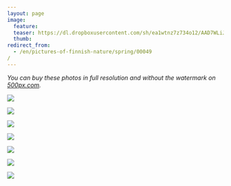 ```yaml
---
layout: page
image:
  feature:
  teaser: https://dl.dropboxusercontent.com/sh/ea1wtnz7z734o12/AAD7WLiJxF5zEa4FiaAfp3zLa/luontokuvat/kev%C3%A4t/DS15965-245px.jpg
  thumb:
redirect_from:
  - /en/pictures-of-finnish-nature/spring/00049/
---
```


*You can buy these photos in full resolution and without the watermark on [500px.com](https://500px.com/minimuutticom/galleries/flowers).*

[![](https://dl.dropboxusercontent.com/sh/ea1wtnz7z734o12/AABA91BELjDURhXk6RdA1jRla/luontokuvat/kev%C3%A4t/DS15964-800px.jpg)](https://dl.dropboxusercontent.com/sh/ea1wtnz7z734o12/AABjuL0H7d5w0rdZFFX4EMr0a/luontokuvat/kev%C3%A4t/DS15964.jpg)

[![](https://dl.dropboxusercontent.com/sh/ea1wtnz7z734o12/AAAg4CtyJTo4nc6acE96Pleva/luontokuvat/kev%C3%A4t/DS15965-800px.jpg)](https://dl.dropboxusercontent.com/sh/ea1wtnz7z734o12/AADkEDCR0tAEcX24aflEgfwpa/luontokuvat/kev%C3%A4t/DS15965.jpg)

[![](https://dl.dropboxusercontent.com/sh/ea1wtnz7z734o12/AACk5k1CMUaGwSb4iJZfPmn6a/luontokuvat/kev%C3%A4t/DS15967-800px.jpg)](https://dl.dropboxusercontent.com/sh/ea1wtnz7z734o12/AADGR81jFHczsRtKBSurKjqia/luontokuvat/kev%C3%A4t/DS15967.jpg)

[![](https://dl.dropboxusercontent.com/sh/ea1wtnz7z734o12/AAAhP-5KcrUQbxlGDij3NsIza/luontokuvat/kev%C3%A4t/DS15969-800px.jpg)](https://dl.dropboxusercontent.com/sh/ea1wtnz7z734o12/AADjO1dKhbUrmsm50zr5YK5-a/luontokuvat/kev%C3%A4t/DS15969.jpg)

[![](https://dl.dropboxusercontent.com/sh/ea1wtnz7z734o12/AAAUBm3UvKQL6vG86567KG-Ra/luontokuvat/kev%C3%A4t/DS15972-800px.jpg)](https://dl.dropboxusercontent.com/sh/ea1wtnz7z734o12/AABgxYzfBM0Oy5OVlERiEFWOa/luontokuvat/kev%C3%A4t/DS15972.jpg)

[![](https://dl.dropboxusercontent.com/sh/ea1wtnz7z734o12/AADsoVL87g70qNBWf2Rn5-gba/luontokuvat/kev%C3%A4t/DS15973-800px.jpg)](https://dl.dropboxusercontent.com/sh/ea1wtnz7z734o12/AACAvz0bFuzjAHMUrGXP2Jqxa/luontokuvat/kev%C3%A4t/DS15973.jpg)

[![](https://dl.dropboxusercontent.com/sh/ea1wtnz7z734o12/AADnl0aD86UOi85pMf1DK7EAa/luontokuvat/kev%C3%A4t/DS15971-800px.jpg)](https://dl.dropboxusercontent.com/sh/ea1wtnz7z734o12/AAA3EQqS5l2Jx7ZSN3PAQsdMa/luontokuvat/kev%C3%A4t/DS15971.jpg)
